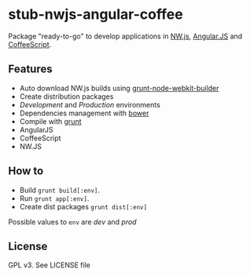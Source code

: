 # stub-nwjs-angular-coffee

Package "ready-to-go" to develop applications in [NW.js](http://nwjs.io/), [Angular.JS](http://angularjs.org/) and [CoffeeScript](http://coffeescript.org/).

## Features
* Auto download NW.js builds using [grunt-node-webkit-builder](https://github.com/mllrsohn/grunt-node-webkit-builder)
* Create distribution packages
* *Development* and *Production* environments
* Dependencies management with [bower](http://bower.io/)
* Compile with [grunt](http://gruntjs.com/)
* AngularJS
* CoffeeScript
* NW.JS

## How to

* Build `grunt build[:env]`.
* Run `grunt app[:env]`.
* Create dist packages `grunt dist[:env]`

Possible values to `env` are *dev* and *prod*

## License
GPL v3. See LICENSE file

